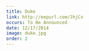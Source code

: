 ```yaml
---
title: Duke
link: http://eepurl.com/JhjCv
occurs: To Be Announced
date: 12/17/2014
image: duke.jpg
order: 2
---
```


